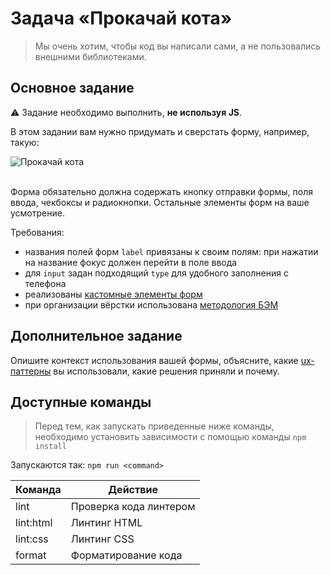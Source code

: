 # Задача «Прокачай кота»

> Мы очень хотим, чтобы код вы написали сами, а не пользовались внешними библиотеками.

## Основное задание

:warning: Задание необходимо выполнить, **не используя JS**.

В этом задании вам нужно придумать и сверстать форму, например, такую:

<img src="https://yastatic.net/s3/lyceum/ifmo-homeworks/pimp-your-cat.png" title="Прокачай кота" />

<br />
<br />

Форма обязательно должна содержать кнопку отправки формы, поля ввода, чекбоксы и радиокнопки. Остальные элементы форм на ваше усмотрение.

Требования:
- названия полей форм `label` привязаны к своим полям: при нажатии на название фокус должен перейти в поле ввода
- для `input` задан подходящий `type` для удобного заполнения с телефона
- реализованы [кастомные элементы форм](http://wtfforms.com)
- при организации вёрстки использована [методология БЭМ](https://ru.bem.info/)

## Дополнительное задание

Опишите контекст использования вашей формы, объясните, какие [ux-паттерны](http://ui-patterns.com/patterns/getting-input/list]) вы использовали, какие решения приняли и почему.

## Доступные команды

> Перед тем, как запускать приведенные ниже команды, необходимо установить зависимости с помощью команды `npm install`

Запускаются так: `npm run <command>`

| Команда   | Действие               |
| --------- | ---------------------- |
| lint      | Проверка кода линтером |
| lint:html | Линтинг HTML           |
| lint:css  | Линтинг CSS            |
| format    | Форматирование кода    |
